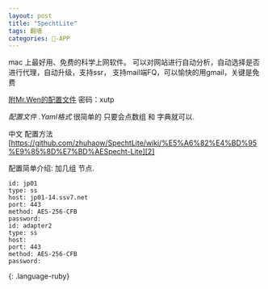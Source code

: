 ```yaml
---
layout: post
title: "SpechtLite"
tags: 翻墙
categories: -APP
---
```


mac 上最好用、免费的科学上网软件。
可以对网站进行自动分析，自动选择是否进行代理，自动升级，支持ssr，
支持mail端FQ，可以愉快的用gmail，关键是免费


[附Mr.Wen的配置文件][1] 密码：xutp


*配置文件 .Yaml格式*
很简单的 只要会点数组 和 字典就可以.

中文 配置方法  
[https://github.com/zhuhaow/SpechtLite/wiki/%E5%A6%82%E4%BD%95%E9%85%8D%E7%BD%AESpecht-Lite][2]


配置简单介绍:
加几组 节点.


~~~
id: jp01
type: ss
host: jp01-14.ssv7.net
port: 443
method: AES-256-CFB
password: 
id: adapter2
type: ss
host: 
port: 443
method: AES-256-CFB
password: 
~~~
{: .language-ruby}



[1]:	https://pan.baidu.com/s/1dEHafHf
[2]:	https://github.com/zhuhaow/SpechtLite/wiki/%E5%A6%82%E4%BD%95%E9%85%8D%E7%BD%AESpecht-Lite